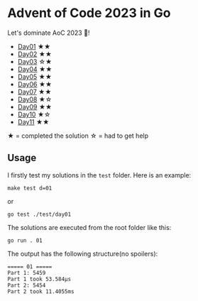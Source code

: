 # Advent of Code 2023 in Go

Let's dominate AoC 2023 🎄!

- [Day01](./solution/day01) ★★
- [Day02](./solution/day02) ★★
- [Day03](./solution/day03) ☆★
- [Day04](./solution/day04) ★★
- [Day05](./solution/day05) ★★
- [Day06](./solution/day06) ★★
- [Day07](./solution/day07) ★★
- [Day08](./solution/day08) ★☆
- [Day09](./solution/day09) ★★
- [Day10](./solution/day10) ★☆
- [Day11](./solution/day11) ★★

★ = completed the solution
☆ = had to get help

## Usage

I firstly test my solutions in the `test` folder. Here is an example:

```shell
make test d=01
```

or

```shell
go test ./test/day01
```

The solutions are executed from the root folder like this:

```shell
go run . 01
```

The output has the following structure(no spoilers):

```
===== 01 =====
Part 1: 5459
Part 1 took 53.584µs
Part 2: 5454
Part 2 took 11.4055ms
```
